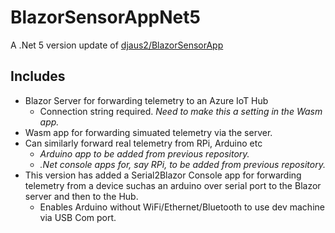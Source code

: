 # BlazorSensorAppNet5
A .Net 5 version update of  [djaus2/BlazorSensorApp](https://github.com/djaus2/SensorBlazor)

## Includes
- Blazor Server for forwarding telemetry to an Azure IoT Hub
  - Connection string required. _Need to make this a setting in the Wasm app._
- Wasm app for forwarding simuated telemetry via the server.
- Can similarly forward real telemetry from RPi, Arduino etc
    - _Arduino app to be added from previous repository._
    - _.Net console apps for, say RPi, to be added from previous repository._
- This version has added a Serial2Blazor Console app for forwarding telemetry from a device suchas an arduino over serial port to the Blazor server and then to the Hub.
  - Enables Arduino without WiFi/Ethernet/Bluetooth to use dev machine via USB Com port.
